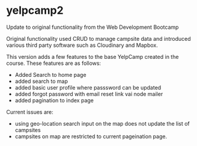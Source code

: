 # yelpcamp2
Update to original functionality from the Web Development Bootcamp

Original functionality used CRUD to manage campsite data and introduced various third party software such as Cloudinary and Mapbox.

This version adds a few features to the base YelpCamp created in the course. These features are as follows:
- Added Search to home page
- added search to map
- added basic user profile where passsword can be updated
- added forgot password with email reset link vai node mailer
- added pagination to index page

Current issues are:
- using geo-location search input on the map does not update the list of campsites
- campsites on map are restricted to current pageination page.
